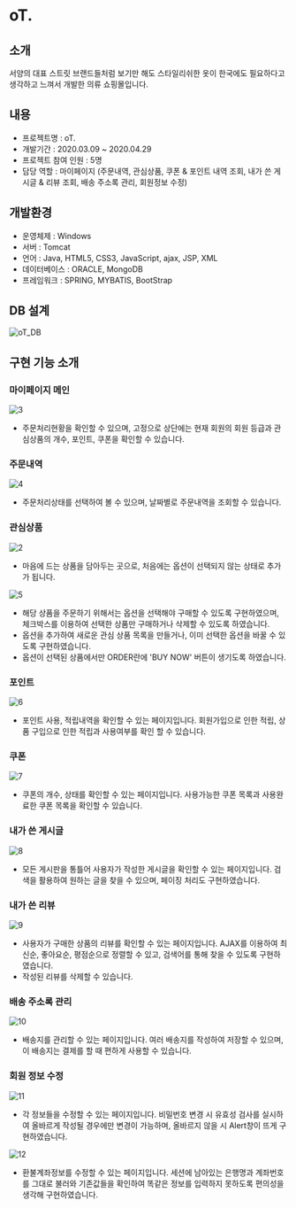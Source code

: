 # oT.

## 소개
서양의 대표 스트릿 브랜드들처럼 보기만 해도 스타일리쉬한 옷이 한국에도 필요하다고 생각하고 느껴서 개발한 의류 쇼핑몰입니다.

## 내용
* 프로젝트명 : oT.
* 개발기간 : 2020.03.09 ~ 2020.04.29
* 프로젝트 참여 인원 : 5명
* 담당 역할 : 마이페이지
             (주문내역, 관심상품, 쿠폰 & 포인트 내역 조회, 내가 쓴 게시글 & 리뷰 조회, 배송 주소록 관리, 회원정보 수정)
             
## 개발환경
* 운영체제 : Windows
* 서버 : Tomcat
* 언어 : Java, HTML5, CSS3, JavaScript, ajax, JSP, XML
* 데이터베이스 : ORACLE, MongoDB
* 프레임워크 : SPRING, MYBATIS, BootStrap

## DB 설계
![oT_DB](https://user-images.githubusercontent.com/50040251/86759956-d4b17280-c07f-11ea-900a-0af08e12640b.png)

## 구현 기능 소개

### 마이페이지 메인
![3](https://user-images.githubusercontent.com/50040251/86922577-d22a4800-c167-11ea-9f8c-c1b93f8d08c9.png)
- 주문처리현황을 확인할 수 있으며, 고정으로 상단에는 현재 회원의 회원 등급과 관심상품의 개수, 포인트, 쿠폰을 확인할 수 있습니다.

### 주문내역
![4](https://user-images.githubusercontent.com/50040251/86922773-13baf300-c168-11ea-8de8-7d8b8747f7e3.png)
- 주문처리상태를 선택하여 볼 수 있으며, 날짜별로 주문내역을 조회할 수 있습니다.

### 관심상품
![2](https://user-images.githubusercontent.com/50040251/86922864-3220ee80-c168-11ea-9265-075b76824a05.png)
- 마음에 드는 상품을 담아두는 곳으로, 처음에는 옵션이 선택되지 않는 상태로 추가가 됩니다.

![5](https://user-images.githubusercontent.com/50040251/86923134-9b086680-c168-11ea-8f62-26974c062023.png)
- 해당 상품을 주문하기 위해서는 옵션을 선택해야 구매할 수 있도록 구현하였으며, 체크박스를 이용하여 선택한 상품만 구매하거나 삭제할 수 있도록 하였습니다.
- 옵션을 추가하여 새로운 관심 상품 목록을 만들거나, 이미 선택한 옵션을 바꿀 수 있도록 구현하였습니다.
- 옵션이 선택된 상품에서만 ORDER란에 'BUY NOW' 버튼이 생기도록 하였습니다.

### 포인트
![6](https://user-images.githubusercontent.com/50040251/86924156-0999f400-c16a-11ea-884d-211b6e2446e8.png)
- 포인트 사용, 적립내역을 확인할 수 있는 페이지입니다. 회원가입으로 인한 적립, 상품 구입으로 인한 적립과 사용여부를 확인 할 수 있습니다. 

### 쿠폰
![7](https://user-images.githubusercontent.com/50040251/86924185-1585b600-c16a-11ea-8256-71ec30a9eda3.png)
- 쿠폰의 개수, 상태를 확인할 수 있는 페이지입니다. 사용가능한 쿠폰 목록과 사용완료한 쿠폰 목록을 확인할 수 있습니다.

### 내가 쓴 게시글
![8](https://user-images.githubusercontent.com/50040251/86924220-21717800-c16a-11ea-93ee-4c7944da3b89.png)
- 모든 게시판을 통틀어 사용자가 작성한 게시글을 확인할 수 있는 페이지입니다. 검색을 활용하여 원하는 글을 찾을 수 있으며, 페이징 처리도 구현하였습니다.

### 내가 쓴 리뷰
![9](https://user-images.githubusercontent.com/50040251/86924247-2afae000-c16a-11ea-944f-9cd99fcb4ec2.png)
- 사용자가 구매한 상품의 리뷰를 확인할 수 있는 페이지입니다. AJAX를 이용하여 최신순, 좋아요순, 평점순으로 정렬할 수 있고, 검색어를 통해 찾을 수 있도록 구현하였습니다.
- 작성된 리뷰를 삭제할 수 있습니다.

### 배송 주소록 관리
![10](https://user-images.githubusercontent.com/50040251/86924270-364e0b80-c16a-11ea-862c-4c55b5faef54.png)
- 배송지를 관리할 수 있는 페이지입니다. 여러 배송지를 작성하여 저장할 수 있으며, 이 배송지는 결제를 할 때 편하게 사용할 수 있습니다.

### 회원 정보 수정
![11](https://user-images.githubusercontent.com/50040251/86924307-4239cd80-c16a-11ea-8158-15c48b6cc679.png)
- 각 정보들을 수정할 수 있는 페이지입니다. 비밀번호 변경 시 유효성 검사를 실시하여 올바르게 작성될 경우에만 변경이 가능하며, 올바르지 않을 시 Alert창이 뜨게 구현하였습니다.

![12](https://user-images.githubusercontent.com/50040251/86924335-4a920880-c16a-11ea-9190-8fa5ca854cdc.png)
- 환불계좌정보를 수정할 수 있는 페이지입니다. 세션에 남아있는 은행명과 계좌번호를 그대로 불러와 기존값들을 확인하여 똑같은 정보를 입력하지 못하도록 편의성을 생각해 구현하였습니다.
